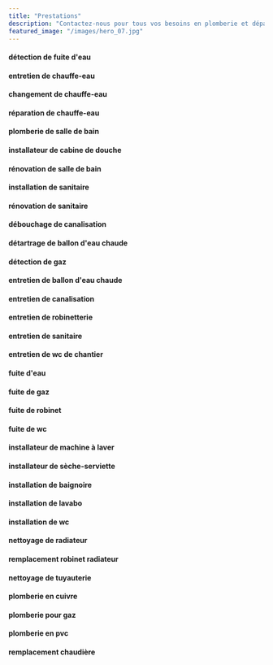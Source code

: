 ```yaml
---
title: "Prestations"
description: "Contactez-nous pour tous vos besoins en plomberie et dépannage !"
featured_image: "/images/hero_07.jpg"
---
```



#### détection de fuite d'eau
#### entretien de chauffe-eau
#### changement de chauffe-eau
#### réparation de chauffe-eau
#### plomberie de salle de bain
#### installateur de cabine de douche
#### rénovation de salle de bain
#### installation de sanitaire
#### rénovation de sanitaire
#### débouchage de canalisation
#### détartrage de ballon d'eau chaude
#### détection de gaz
#### entretien de ballon d'eau chaude
#### entretien de canalisation
#### entretien de robinetterie
#### entretien de sanitaire
#### entretien de wc de chantier
#### fuite d'eau
#### fuite de gaz
#### fuite de robinet
#### fuite de wc
#### installateur de machine à laver
#### installateur de sèche-serviette
#### installation de baignoire
#### installation de lavabo
#### installation de wc
#### nettoyage de radiateur
#### remplacement robinet radiateur
#### nettoyage de tuyauterie
#### plomberie en cuivre
#### plomberie pour gaz
#### plomberie en pvc
#### remplacement chaudière
